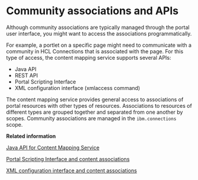 # Community associations and APIs

Although community associations are typically managed through the portal user interface, you might want to access the associations programmatically.

For example, a portlet on a specific page might need to communicate with a community in HCL Connections that is associated with the page. For this type of access, the content mapping service supports several APIs:

-   Java API
-   REST API
-   Portal Scripting Interface
-   XML configuration interface \(xmlaccess command\)

The content mapping service provides general access to associations of portal resources with other types of resources. Associations to resources of different types are grouped together and separated from one another by scopes. Community associations are managed in the `ibm.connections` scope.


**Related information**  


[Java API for Content Mapping Service](https://support.hcltechsw.com/csm)

[Portal Scripting Interface and content associations](../admin-system/mp_wcm_contentmap_pscript.md)

[XML configuration interface and content associations](../admin-system/mp_wcm_contentmap_xml.md)

